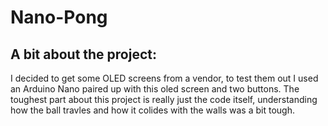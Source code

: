 # Nano-Pong

## A bit about the project:
I decided to get some OLED screens from a vendor, to test them out I used an Arduino Nano paired up
with this oled screen and two buttons. The toughest part about this project is really just the code itself, understanding how the ball travles and how it colides with the walls was a bit tough. 
